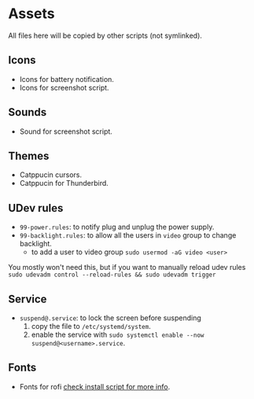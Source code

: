 # Assets

All files here will be copied by other scripts (not symlinked).

## Icons

- Icons for battery notification.
- Icons for screenshot script.

## Sounds

- Sound for screenshot script.

## Themes

- Catppucin cursors.
- Catppucin for Thunderbird.

## UDev rules

- `99-power.rules`: to notify plug and unplug the power supply.
- `99-backlight.rules`: to allow all the users in `video` group to change backlight.
  - to add a user to video group `sudo usermod -aG video <user>`

You mostly won't need this, but if you want to manually reload udev rules
`sudo udevadm control --reload-rules && sudo udevadm trigger`

## Service

- `suspend@.service`: to lock the screen before suspending
  1. copy the file to `/etc/systemd/system`.
  1. enable the service with `sudo systemctl enable --now suspend@<username>.service`.

## Fonts

- Fonts for rofi [check install script for more info](../bootstrap/packages/rofi.sh).
